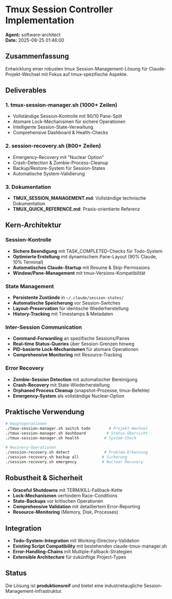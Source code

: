 # Tmux Session Controller Implementation
**Agent:** software-architect  
**Date:** 2025-08-25 01:46:00

## Zusammenfassung

Entwicklung einer robusten tmux Session-Management-Lösung für Claude-Projekt-Wechsel mit Fokus auf tmux-spezifische Aspekte.

## Deliverables

### 1. tmux-session-manager.sh (1000+ Zeilen)
- Vollständige Session-Kontrolle mit 90/10 Pane-Split
- Atomare Lock-Mechanismen für sichere Operationen
- Intelligente Session-State-Verwaltung
- Comprehensive Dashboard & Health-Checks

### 2. session-recovery.sh (800+ Zeilen)
- Emergency-Recovery mit "Nuclear Option"
- Crash-Detection & Zombie-Process-Cleanup
- Backup/Restore-System für Session-States
- Automatische System-Validierung

### 3. Dokumentation
- **TMUX_SESSION_MANAGEMENT.md**: Vollständige technische Dokumentation
- **TMUX_QUICK_REFERENCE.md**: Praxis-orientierte Referenz

## Kern-Architektur

### Session-Kontrolle
- **Sichere Beendigung** mit TASK_COMPLETED-Checks für Todo-System
- **Optimierte Erstellung** mit dynamischem Pane-Layout (90% Claude, 10% Terminal)
- **Automatisches Claude-Startup** mit Resume & Skip-Permissions
- **Window/Pane-Management** mit tmux-Versions-Kompatibilität

### State Management
- **Persistente Zustände** in `~/.claude/session-states/`
- **Automatische Speicherung** vor Session-Switches
- **Layout-Preservation** für identische Wiederherstellung
- **History-Tracking** mit Timestamps & Metadaten

### Inter-Session Communication
- **Command-Forwarding** an spezifische Sessions/Panes
- **Real-time Status-Queries** über Session-Grenzen hinweg
- **PID-basierte Lock-Mechanismen** für atomare Operationen
- **Comprehensive Monitoring** mit Resource-Tracking

### Error Recovery
- **Zombie-Session Detection** mit automatischer Bereinigung
- **Crash-Recovery** mit State-Wiederherstellung
- **Orphaned Process Cleanup** (snapshot-Prozesse, tmux-Befehle)
- **Emergency-System** als vollständige Nuclear-Option

## Praktische Verwendung

```bash
# Hauptoperationen
./tmux-session-manager.sh switch todo        # Projekt-Wechsel
./tmux-session-manager.sh dashboard         # Status-Übersicht
./tmux-session-manager.sh health           # System-Check

# Recovery-Operationen
./session-recovery.sh detect               # Problem-Erkennung
./session-recovery.sh backup all          # Sicherung
./session-recovery.sh emergency           # Nuclear Recovery
```

## Robustheit & Sicherheit

- **Graceful Shutdowns** mit TERM/KILL-Fallback-Kette
- **Lock-Mechanismen** verhindern Race-Conditions
- **State-Backups** vor kritischen Operationen
- **Comprehensive Validation** mit detailliertem Error-Reporting
- **Resource-Monitoring** (Memory, Disk, Processes)

## Integration

- **Todo-System-Integration** mit Working-Directory-Validation
- **Existing Script Compatibility** mit bestehenden claude-tmux-manager.sh
- **Error-Handling-Chains** mit Multiple-Fallback-Strategien
- **Extensible Architecture** für zukünftige Project-Types

## Status

Die Lösung ist **produktionsreif** und bietet eine industrietaugliche Session-Management-Infrastruktur.